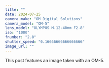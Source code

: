 ```yaml
---
title: ""
date: 2024-07-25
camera_make: "OM Digital Solutions"
camera_model: "OM-5"
lens_model: "OLYMPUS M.12-40mm F2.8"
iso: "1000"
fnumber: "2.8"
shutter_speed: "0.16666666666666666"
image_url: ""
---
```


This post features an image taken with an OM-5.